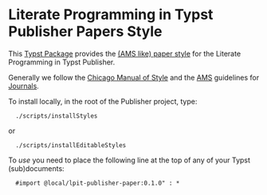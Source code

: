 # Literate Programming in Typst Publisher Papers Style

This [Typst Package](https://github.com/typst/packages) provides the [(AMS
like) paper style](https://www.ams.org/arc/journals/index.html) for the
Literate Programming in Typst Publisher.

Generally we follow the [Chicago Manual of
Style](https://www.chicagomanualofstyle.org) and the
[AMS](https://www.ams.org) guidelines for
[Journals](https://www.ams.org/arc/journals/index.html).

To install locally, in the root of the Publisher project, type:

```
  ./scripts/installStyles
```

or

```
  ./scripts/installEditableStyles
```

To *use* you need to place the following line at the top of any of your
Typst (sub)documents:

```
  #import @local/lpit-publisher-paper:0.1.0" : *
```


